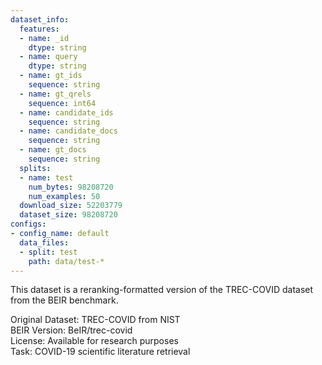 ```yaml
---
dataset_info:
  features:
  - name: _id
    dtype: string
  - name: query
    dtype: string
  - name: gt_ids
    sequence: string
  - name: gt_qrels
    sequence: int64
  - name: candidate_ids
    sequence: string
  - name: candidate_docs
    sequence: string
  - name: gt_docs
    sequence: string
  splits:
  - name: test
    num_bytes: 98208720
    num_examples: 50
  download_size: 52203779
  dataset_size: 98208720
configs:
- config_name: default
  data_files:
  - split: test
    path: data/test-*
---
```


This dataset is a reranking-formatted version of the TREC-COVID dataset from the BEIR benchmark.

Original Dataset: TREC-COVID from NIST  
BEIR Version: BeIR/trec-covid  
License: Available for research purposes  
Task: COVID-19 scientific literature retrieval